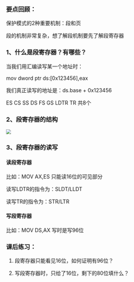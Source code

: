 ### 要点回顾：

保护模式的2种重要机制：段和页

段的机制非常复杂，想了解段机制要先了解段寄存器



### 1、什么是段寄存器？有哪些？

当我们用汇编读写某一个地址时：

mov dword ptr ds:[0x123456],eax

我们真正读写的地址是：ds.base + 0x123456
	

ES CS SS DS FS GS LDTR TR  共8个



### 2、段寄存器的结构

<img src="I:\cpp_projects\Kernel-HaiGe\notes\images\01\微信截图_20240205154923.png" style="zoom: 80%;" />



### 3、段寄存器的读写

#### 读段寄存器

比如：MOV AX,ES    只能读16位的可见部分

读写LDTR的指令为：SLDT/LLDT

读写TR的指令为：STR/LTR



#### 写段寄存器

 比如：MOV DS,AX   写时是写96位  



### 课后练习：

1) 段寄存器只能看见16位，如何证明有96位？

2) 写段寄存器时，只给了16位，剩下的80位填什么？	